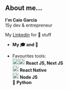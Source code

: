 
<p>
   <!--<img src="/docs/banner.png" alt="CL Thumb" border="0" width="100%"> -->
</p>

## About me...

**I'm Caio Garcia**  
15y dev & entrepreneur

My [Linkedin](https://www.linkedin.com/in/caiogarciap/) for 💼 stuff  
  
<!--<img src="/docs/profile2.png" align="left" border="0" width="50px">**CEO of ArcanoPay** <br>🏆 The 1º Payment Plataform with Blockchain in the World. -->

- **My 🎓 and 🏅**  
<!--🎓 [**Harvard: Curso harvard ou similar**](http://example.com.br) - 25h - 2019 -->
<!--🏅 [**Olimpiadas de Informatica**](https://olimpiada.ic.unicamp.br) - 20° - 2020 -->  
<!--💻 [**CURSO** - Titulo](http://example.com.br) - year  -->
<!--📋 [Projeto](https://github.com/Al0nnso/Al0nnso/blob/master/docs/photoshop-ZeroToAdvanced.pdf) - 12h  -->

- Favourites tools:  
<img src="https://i.ibb.co/4RHMmLQ/react.png" width="20"/><img src="https://camo.githubusercontent.com/92ec9eb7eeab7db4f5919e3205918918c42e6772562afb4112a2909c1aaaa875/68747470733a2f2f6173736574732e76657263656c2e636f6d2f696d6167652f75706c6f61642f76313630373535343338352f7265706f7369746f726965732f6e6578742d6a732f6e6578742d6c6f676f2e706e67" width="20"/> <b>React JS, Next JS</b>   
<img src="https://i.ibb.co/4RHMmLQ/react.png" width="20"/> <b>React Native</b>  
<img src="https://i.ibb.co/vVxmyN2/node.png" width="20"/> <b>Node JS</b>  
🐍 <b>Python</b>  
